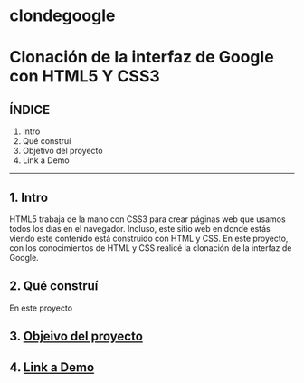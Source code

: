 # clondegoogle
# Clonación de la interfaz de Google con HTML5 Y CSS3
## **ÍNDICE**
1. Intro
2. Qué construí
3. Objetivo del proyecto
4. Link a Demo

****

## 1. Intro
HTML5 trabaja de la mano con CSS3 para crear páginas web que usamos todos los días en el navegador. Incluso, este sitio web en donde estás viendo este contenido está construido con HTML y CSS. En este proyecto, con los conocimientos de HTML y CSS realicé la clonación de la interfaz de Google.

## 2. Qué construí
En este proyecto

## 3. [Objeivo del proyecto](#)
## 4. [Link a Demo](#)
